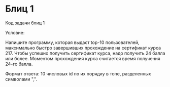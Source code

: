 # Блиц 1
Код задачи блиц 1

Условие:

Напишите программу, которая выдаст top-10 пользователей, максимально быстро завершивших прохождение на сертификат курса 217. Чтобы успешно получить сертификат курса, надо получить 24 балла или более. Моментом прохождения курса считается время получения 24-го балла. 

Формат ответа: 10 числовых id по их порядку в топе, разделенных символами ",".
